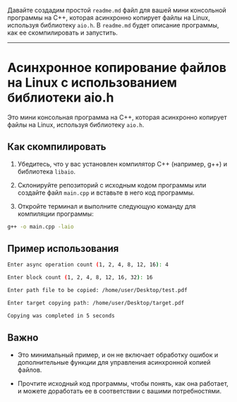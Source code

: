 Давайте создадим простой `readme.md` файл для вашей мини консольной программы на C++, которая асинхронно копирует файлы на Linux, используя библиотеку `aio.h`. В `readme.md` будет описание программы, как ее скомпилировать и запустить.

---

# Асинхронное копирование файлов на Linux с использованием библиотеки aio.h

Это мини консольная программа на C++, которая асинхронно копирует файлы на Linux, используя библиотеку `aio.h`.

## Как скомпилировать

1. Убедитесь, что у вас установлен компилятор C++ (например, g++) и библиотека `libaio`.

2. Склонируйте репозиторий с исходным кодом программы или создайте файл `main.cpp` и вставьте в него код программы.

3. Откройте терминал и выполните следующую команду для компиляции программы:

```bash
g++ -o main.cpp -laio
```

## Пример использования

```bash
Enter async operation count (1, 2, 4, 8, 12, 16): 4

Enter block count (1, 2, 4, 8, 12, 16, 32): 16

Enter path file to be copied: /home/user/Desktop/test.pdf

Enter target copying path: /home/user/Desktop/target.pdf

Сopying was completed in 5 seconds
```


## Важно

- Это минимальный пример, и он не включает обработку ошибок и дополнительные функции для управления асинхронной копией файлов.

- Прочтите исходный код программы, чтобы понять, как она работает, и можете доработать ее в соответствии с вашими потребностями.
